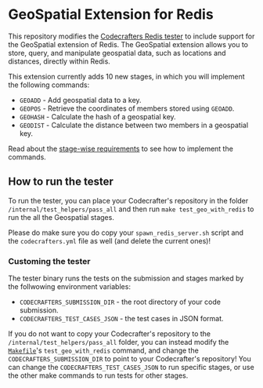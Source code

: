 # GeoSpatial Extension for Redis

This repository modifies the [Codecrafters Redis tester](https://github.com/codecrafters-io/redis-tester) to include support for the GeoSpatial extension of Redis. The GeoSpatial extension allows you to store, query, and manipulate geospatial data, such as locations and distances, directly within Redis. 

This extension currently adds 10 new stages, in which you will implement the following commands:

- `GEOADD` - Add geospatial data to a key.
- `GEOPOS` - Retrieve the coordinates of members stored using `GEOADD`.
- `GEOHASH` - Calculate the hash of a geospatial key.
- `GEODIST` - Calculate the distance between two members in a geospatial key.

Read about the [stage-wise requirements](./STAGES.md) to see how to implement the commands.

## How to run the tester

To run the tester, you can place your Codecrafter's repository in the folder `/internal/test_helpers/pass_all` and then run `make test_geo_with_redis` to run the all the Geospatial stages. 

Please do make sure you do copy your `spawn_redis_server.sh` script and the `codecrafters.yml` file as well (and delete the current ones)!

### Customing the tester

The tester binary runs the tests on the submission and stages marked by the follwowing environment variables:
- `CODECRAFTERS_SUBMISSION_DIR` - the root directory of your code submission.
- `CODECRAFTERS_TEST_CASES_JSON` - the test cases in JSON format.

If you do not want to copy your Codecrafter's repository to the `/internal/test_helpers/pass_all` folder, you can instead modify the [`Makefile`](./Makefile)'s `test_geo_with_redis` command, and change the `CODECRAFTERS_SUBMISSION_DIR` to point to your Codecrafter's repository! You can change the `CODECRAFTERS_TEST_CASES_JSON` to run specific stages, or use the other make commands to run tests for other stages.


